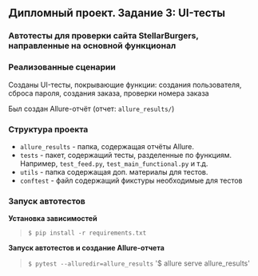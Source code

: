 ## Дипломный проект. Задание 3: UI-тесты

### Автотесты для проверки сайта StellarBurgers, направленные на основной функционал

### Реализованные сценарии

Созданы UI-тесты, покрывающие функции: создания пользователя, сброса пароля, создания заказа, проверки номера заказа

Был создан Allure-отчёт (отчет: `allure_results/`)

### Структура проекта

- `allure_results` - папка, содержащая отчёты Allure.
- `tests` - пакет, содержащий тесты, разделенные по функциям. Например, `test_feed.py`, `test_main_functional.py` 
и т.д.
- `utils` - папка содержащая доп. материалы для тестов.
- `conftest` - файл содержащий фикстуры необходимые для тестов

### Запуск автотестов

**Установка зависимостей**

> `$ pip install -r requirements.txt`

**Запуск автотестов и создание Allure-отчета**

>  `$ pytest --alluredir=allure_results`
> '$ allure serve allure_results'
